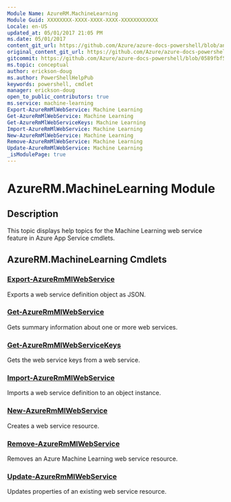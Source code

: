 ```yaml
---
Module Name: AzureRM.MachineLearning
Module Guid: XXXXXXXX-XXXX-XXXX-XXXX-XXXXXXXXXXXX
Locale: en-US
updated_at: 05/01/2017 21:05 PM
ms.date: 05/01/2017
content_git_url: https://github.com/Azure/azure-docs-powershell/blob/anne052617/azureps-cmdlets-docs/ResourceManager/AzureRM.MachineLearning/v0.9.2.1/AzureRM.MachineLearning.md
original_content_git_url: https://github.com/Azure/azure-docs-powershell/blob/anne052617/azureps-cmdlets-docs/ResourceManager/AzureRM.MachineLearning/v0.9.2.1/AzureRM.MachineLearning.md
gitcommit: https://github.com/Azure/azure-docs-powershell/blob/0589fbf53d27e39e0cf445261d29c64fb0859d62
ms.topic: conceptual
author: erickson-doug
ms.author: PowerShellHelpPub
keywords: powershell, cmdlet
manager: erickson-doug
open_to_public_contributors: true
ms.service: machine-learning
Export-AzureRmMlWebService: Machine Learning
Get-AzureRmMlWebService: Machine Learning
Get-AzureRmMlWebServiceKeys: Machine Learning
Import-AzureRmMlWebService: Machine Learning
New-AzureRmMlWebService: Machine Learning
Remove-AzureRmMlWebService: Machine Learning
Update-AzureRmMlWebService: Machine Learning
_isModulePage: true
---
```


# AzureRM.MachineLearning Module
## Description
This topic displays help topics for the Machine Learning web service feature in Azure App Service cmdlets.

## AzureRM.MachineLearning Cmdlets
### [Export-AzureRmMlWebService](Export-AzureRmMlWebService.md)
Exports a web service definition object as JSON.

### [Get-AzureRmMlWebService](Get-AzureRmMlWebService.md)
Gets summary information about one or more web services.

### [Get-AzureRmMlWebServiceKeys](Get-AzureRmMlWebServiceKeys.md)
Gets the web service keys from a web service.

### [Import-AzureRmMlWebService](Import-AzureRmMlWebService.md)
Imports a web service definition to an object instance.

### [New-AzureRmMlWebService](New-AzureRmMlWebService.md)
Creates a web service resource.

### [Remove-AzureRmMlWebService](Remove-AzureRmMlWebService.md)
Removes an Azure Machine Learning web service resource.

### [Update-AzureRmMlWebService](Update-AzureRmMlWebService.md)
Updates properties of an existing web service resource.

